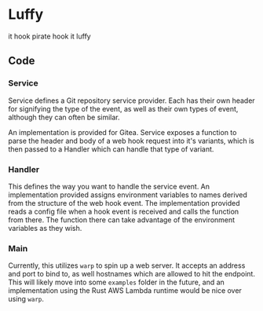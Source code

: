 # Luffy
it hook pirate hook it luffy

## Code
### Service
Service defines a Git repository service provider.
Each has their own header for signifying the type of the event,
as well as their own types of event, although they can often be similar.

An implementation is provided for Gitea.
Service exposes a function to parse the header and body of a web hook request
into it's variants, which is then passed to a Handler which can handle that
type of variant.

### Handler
This defines the way you want to handle the service event.
An implementation provided assigns environment variables to names derived from
the structure of the web hook event.
The implementation provided reads a config file when a hook event is received
and calls the function from there. The function there can take advantage of
the environment variables as they wish.

### Main
Currently, this utilizes `warp` to spin up a web server.
It accepts an address and port to bind to,
as well hostnames which are allowed to hit the endpoint.
This will likely move into some `examples` folder in the future,
and an implementation using the Rust AWS Lambda runtime would be nice over using `warp`.
